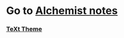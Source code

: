 # Go to [Alchemist notes](https://djy-git.github.io/)
### [TeXt Theme](https://github.com/kitian616/jekyll-TeXt-theme)
